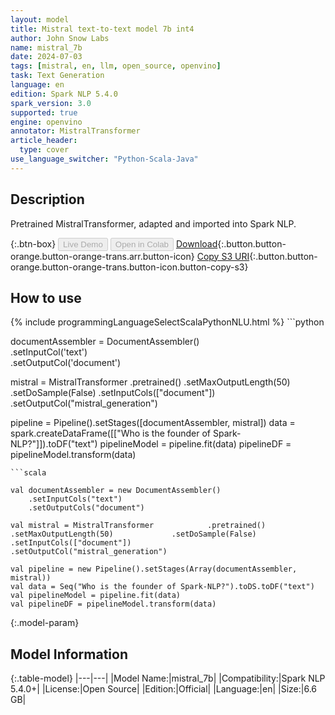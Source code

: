 ```yaml
---
layout: model
title: Mistral text-to-text model 7b int4
author: John Snow Labs
name: mistral_7b
date: 2024-07-03
tags: [mistral, en, llm, open_source, openvino]
task: Text Generation
language: en
edition: Spark NLP 5.4.0
spark_version: 3.0
supported: true
engine: openvino
annotator: MistralTransformer
article_header:
  type: cover
use_language_switcher: "Python-Scala-Java"
---
```


## Description

Pretrained MistralTransformer, adapted and imported into Spark NLP.

{:.btn-box}
<button class="button button-orange" disabled>Live Demo</button>
<button class="button button-orange" disabled>Open in Colab</button>
[Download](https://s3.amazonaws.com/auxdata.johnsnowlabs.com/public/models/mistral_7b_en_5.4.0_3.0_1720021606199.zip){:.button.button-orange.button-orange-trans.arr.button-icon}
[Copy S3 URI](s3://auxdata.johnsnowlabs.com/public/models/mistral_7b_en_5.4.0_3.0_1720021606199.zip){:.button.button-orange.button-orange-trans.button-icon.button-copy-s3}

## How to use



<div class="tabs-box" markdown="1">
{% include programmingLanguageSelectScalaPythonNLU.html %}
```python

documentAssembler = DocumentAssembler() \
	.setInputCol('text') \
	.setOutputCol('document')

mistral = MistralTransformer 			.pretrained() 			.setMaxOutputLength(50) 			.setDoSample(False) 			.setInputCols(["document"]) 			.setOutputCol("mistral_generation")

pipeline = Pipeline().setStages([documentAssembler, mistral])
data = spark.createDataFrame([["Who is the founder of Spark-NLP?"]]).toDF("text")
pipelineModel = pipeline.fit(data)
pipelineDF = pipelineModel.transform(data)

```
```scala

val documentAssembler = new DocumentAssembler()
	.setInputCols("text")
	.setOutputCols("document")

val mistral = MistralTransformer 			.pretrained() 			.setMaxOutputLength(50) 			.setDoSample(False) 			.setInputCols(["document"]) 			.setOutputCol("mistral_generation")

val pipeline = new Pipeline().setStages(Array(documentAssembler, mistral))
val data = Seq("Who is the founder of Spark-NLP?").toDS.toDF("text")
val pipelineModel = pipeline.fit(data)
val pipelineDF = pipelineModel.transform(data)

```
</div>

{:.model-param}
## Model Information

{:.table-model}
|---|---|
|Model Name:|mistral_7b|
|Compatibility:|Spark NLP 5.4.0+|
|License:|Open Source|
|Edition:|Official|
|Language:|en|
|Size:|6.6 GB|